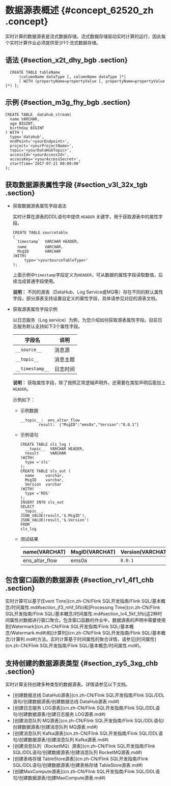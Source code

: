 # 数据源表概述 {#concept_62520_zh .concept}

实时计算的数据源表是流式数据存储。流式数据存储驱动实时计算的运行，因此每个实时计算作业必须提供至少1个流式数据存储。

## 语法 {#section_x2t_dhy_bgb .section}

``` {#codeblock_f8p_i4k_eeo .language-sql}
  CREATE TABLE tableName
      (columnName dataType [, columnName dataType ]*)
      [ WITH (propertyName=propertyValue [, propertyName=propertyValue ]*) ];
```

## 示例 {#section_m3g_fhy_bgb .section}

``` {#codeblock_7cq_7k1_v94 .language-sql}
CREATE TABLE  datahub_stream(
  name VARCHAR,
  age BIGINT,
  birthday BIGINT
) WITH (
  type='datahub',
  endPoint='<yourEndpoint>',
  project='<yourProjectName>',
  topic='<yourDataHubTopic>',
  accessId='<yourAccessId>',
  accessKey='<yourAccessSecret>',
  startTime='2017-07-21 00:00:00'
);
```

## 获取数据源表属性字段 {#section_v3l_32x_tgb .section}

-   获取数据源表属性字段语法 

    实时计算在源表的DDL语句中提供 `HEADER` 关键字，用于获取源表中的属性字段。

    ``` {#codeblock_kt7_40s_5y4 .language-sql}
    CREATE TABLE sourcetable
    (
     `timestamp`  VARCHAR HEADER,
      name        VARCHAR，
      MsgID       VARCHAR
    )WITH(
         type='<yourSourceTableType>'
    );                 
    ```

    上面示例中``timestamp``字段定义为`HEADER`，可从数据的属性字段读取数值，后续当成普通字段使用。

    **说明：** 不同的源表（DataHub、Log Service或MQ等）存在不同的默认属性字段，部分源表支持设置自定义的属性字段，具体请参见对应的源表文档。

-   获取源表属性字段示例 

    以日志服务（Log service）为例，为您介绍如何获取源表属性字段。目前日志服务默认支持如下3个属性字段。

    |字段名|说明|
    |---|--|
    |`__source__`|消息源|
    |`__topic__`|消息主题|
    |`__timestamp__`|日志时间|

    **说明：** 获取属性字段，除了按照正常逻辑声明外，还需要在类型声明后面加上`HEADER`。

    示例如下：

    -   示例数据

        ``` {#codeblock_07r_tst_iuu .language-json}
        __topic__:  ens_altar_flow  
                result:  {"MsgID":"ems0a","Version":"0.0.1"}
        ```

    -   示例语句

        ``` {#codeblock_3pp_ta0_vsg .language-sql}
        CREATE TABLE sls_log (
          __topic__  VARCHAR HEADER,
          result     VARCHAR  
        )WITH(
          type ='sls'
        );
        CREATE TABLE sls_out (
          name     varchar,
          MsgID    varchar,
          Version  varchar 
        )WITH(
          type ='RDS'
        );
        INSERT INTO sls_out
        SELECT 
        __topic__,
        JSON_VALUE(result,'$.MsgID'),
        JSON_VALUE(result,'$.Version')
        FROM
        sls_log
        ```

    -   测试结果

        |name\(VARCHAT\)|MsgID\(VARCHAT\)|Version\(VARCHAT\)|
        |---------------|----------------|------------------|
        |ens\_altar\_flow|ems0a|`0.0.1`|


## 包含窗口函数的数据源表 {#section_rv1_4f1_chb .section}

实时计算可以基于[Event Time](cn.zh-CN/Flink SQL开发指南/Flink SQL/基本概念/时间属性.md#section_jf3_mhf_5fb)和[Processing Time](cn.zh-CN/Flink SQL开发指南/Flink SQL/基本概念/时间属性.md#section_lv4_5kf_5fb)这2种时间属性对数据进行窗口聚合。包含窗口函数的作业中，数据源表的声明中需要使用到[Watermark](cn.zh-CN/Flink SQL开发指南/Flink SQL/基本概念/Watermark.md#)和[计算列](cn.zh-CN/Flink SQL开发指南/Flink SQL/基本概念/计算列.md#)方法。实时计算基于时间属性的聚合详情，请参见[时间属性](cn.zh-CN/Flink SQL开发指南/Flink SQL/基本概念/时间属性.md#)。

## 支持创建的数据源表类型 {#section_zy5_3xg_chb .section}

实时计算支持创建多种类型的数据源表。详情请参见以下文档。

-   [创建数据总线 DataHub源表](cn.zh-CN/Flink SQL开发指南/Flink SQL/DDL语句/创建数据源表/创建数据总线 DataHub源表.md#)
-   [创建日志服务 LOG源表](cn.zh-CN/Flink SQL开发指南/Flink SQL/DDL语句/创建数据源表/创建日志服务 LOG源表.md#)
-   [创建消息队列 MQ源表](cn.zh-CN/Flink SQL开发指南/Flink SQL/DDL语句/创建数据源表/创建消息队列 MQ源表.md#)
-   [创建消息队列 Kafka源表](cn.zh-CN/Flink SQL开发指南/Flink SQL/DDL语句/创建数据源表/创建消息队列 Kafka源表.md#)
-   [创建消息队列（RocketMQ）源表](cn.zh-CN/Flink SQL开发指南/Flink SQL/DDL语句/创建数据源表/创建消息队列 RocketMQ源表.md#)
-   [创建表格存储 TableStore源表](cn.zh-CN/Flink SQL开发指南/Flink SQL/DDL语句/创建数据源表/创建表格存储 TableStore源表.md#)
-   [创建MaxCompute源表](cn.zh-CN/Flink SQL开发指南/Flink SQL/DDL语句/创建数据源表/创建MaxCompute源表.md#)

